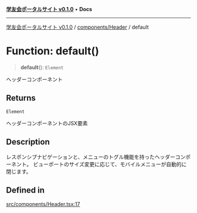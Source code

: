[**学友会ポータルサイト v0.1.0**](../../../README.md) • **Docs**

***

[学友会ポータルサイト v0.1.0](../../../modules.md) / [components/Header](../README.md) / default

# Function: default()

> **default**(): `Element`

ヘッダーコンポーネント

## Returns

`Element`

ヘッダーコンポーネントのJSX要素

## Description

レスポンシブナビゲーションと、メニューのトグル機能を持ったヘッダーコンポーネント。
ビューポートのサイズ変更に応じて、モバイルメニューが自動的に閉じます。

## Defined in

[src/components/Header.tsx:17](https://github.com/iU-Alumni-Association/gakuyukai-new/blob/9032bc93fe144cf1419e63a5b72095e28cfeb84b/src/components/Header.tsx#L17)
